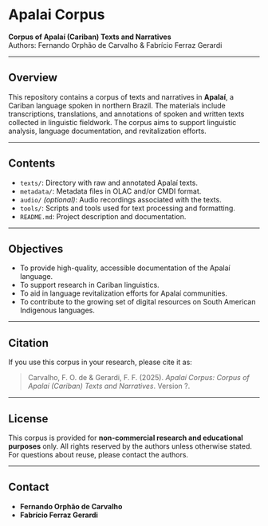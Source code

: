 # Apalai Corpus

**Corpus of Apalaí (Cariban) Texts and Narratives**  
Authors: Fernando Orphão de Carvalho & Fabrício Ferraz Gerardi

---

## Overview

This repository contains a corpus of texts and narratives in **Apalaí**, a Cariban language spoken in northern Brazil. The materials include transcriptions, translations, and annotations of spoken and written texts collected in linguistic fieldwork. The corpus aims to support linguistic analysis, language documentation, and revitalization efforts.

---

## Contents

- `texts/`: Directory with raw and annotated Apalaí texts.
- `metadata/`: Metadata files in OLAC and/or CMDI format.
- `audio/` *(optional)*: Audio recordings associated with the texts.
- `tools/`: Scripts and tools used for text processing and formatting.
- `README.md`: Project description and documentation.

---

## Objectives

- To provide high-quality, accessible documentation of the Apalaí language.
- To support research in Cariban linguistics.
- To aid in language revitalization efforts for Apalaí communities.
- To contribute to the growing set of digital resources on South American Indigenous languages.

---

## Citation

If you use this corpus in your research, please cite it as:

> Carvalho, F. O. de & Gerardi, F. F. (2025). *Apalaí Corpus: Corpus of Apalaí (Cariban) Texts and Narratives*. Version ?.

---

## License

This corpus is provided for **non-commercial research and educational purposes** only. All rights reserved by the authors unless otherwise stated. For questions about reuse, please contact the authors.

---

## Contact

- **Fernando Orphão de Carvalho**
- **Fabrício Ferraz Gerardi** 







